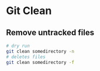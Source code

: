 # Git Clean

Remove untracked files
---

```bash
# dry run
git clean somedirectory -n
# deletes files
git clean somedirectory -f
```
